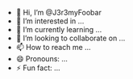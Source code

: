 - 👋 Hi, I’m @J3r3myFoobar
- 👀 I’m interested in ...
- 🌱 I’m currently learning ...
- 💞️ I’m looking to collaborate on ...
- 📫 How to reach me ...
- 😄 Pronouns: ...
- ⚡ Fun fact: ...

<!---
J3r3myFoobar/J3r3myFoobar is a ✨ special ✨ repository because its `README.md` (this file) appears on your GitHub profile.
You can click the Preview link to take a look at your changes.
--->

